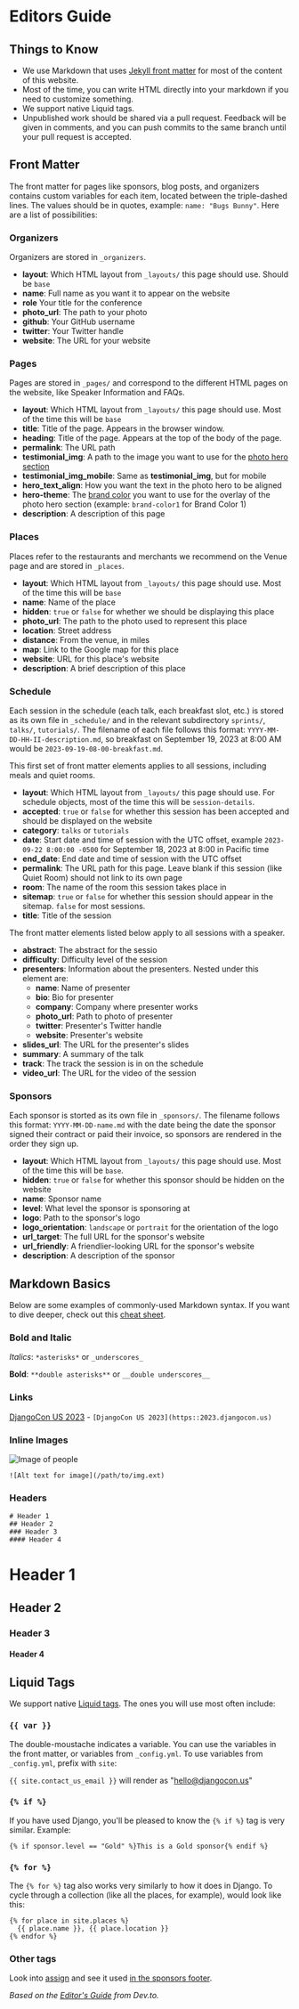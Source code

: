 # Editors Guide

## Things to Know

- We use Markdown that uses [Jekyll front matter](https://jekyllrb.com/docs/frontmatter/) for most of the content of this website.
- Most of the time, you can write HTML directly into your markdown if you need to customize something.
- We support native Liquid tags.
- Unpublished work should be shared via a pull request. Feedback will be given in comments, and you can push commits to the same branch until your pull request is accepted.

## Front Matter

The front matter for pages like sponsors, blog posts, and organizers contains custom variables for each item, located between the triple-dashed lines. The values should be in quotes, example: `name: "Bugs Bunny"`. Here are a list of possibilities:

### Organizers

Organizers are stored in `_organizers`.

- **layout**: Which HTML layout from `_layouts/` this page should use. Should be `base`
- **name**: Full name as you want it to appear on the website
- **role** Your title for the conference
- **photo_url**: The path to your photo
- **github**: Your GitHub username
- **twitter**: Your Twitter handle
- **website**: The URL for your website

### Pages

Pages are stored in `_pages/` and correspond to the different HTML pages on the website, like Speaker Information and FAQs.

- **layout**: Which HTML layout from `_layouts/` this page should use. Most of the time this will be `base`
- **title**: Title of the page. Appears in the browser window.
- **heading**: Title of the page. Appears at the top of the body of the page.
- **permalink**: The URL path
- **testimonial_img**: A path to the image you want to use for the [photo hero section](https://2023.djangocon.us/styleguide/#photo-hero-section)
- **testimonial_img_mobile**: Same as **testimonial_img**, but for mobile
- **hero_text_align**: How you want the text in the photo hero to be aligned
- **hero-theme**: The [brand color](https://2023.djangocon.us/styleguide/#color-guide) you want to use for the overlay of the photo hero section (example: `brand-color1` for Brand Color 1)
- **description**: A description of this page

### Places

Places refer to the restaurants and merchants we recommend on the Venue page and are stored in `_places`.

- **layout**: Which HTML layout from `_layouts/` this page should use. Most of the time this will be `base`
- **name**: Name of the place
- **hidden**: `true` or `false` for whether we should be displaying this place
- **photo_url**: The path to the photo used to represent this place
- **location**: Street address
- **distance**: From the venue, in miles
- **map**: Link to the Google map for this place
- **website**: URL for this place's website
- **description**: A brief description of this place

### Schedule

Each session in the schedule (each talk, each breakfast slot, etc.) is stored as its own file in `_schedule/` and in the relevant subdirectory `sprints/`, `talks/`, `tutorials/`. The filename of each file follows this format: `YYYY-MM-DD-HH-II-description.md`, so breakfast on September 19, 2023 at 8:00 AM would be `2023-09-19-08-00-breakfast.md`.

This first set of front matter elements applies to all sessions, including meals and quiet rooms.

- **layout**: Which HTML layout from `_layouts/` this page should use. For schedule objects, most of the time this will be `session-details`.
- **accepted**: `true` or `false` for whether this session has been accepted and should be displayed on the website
- **category**: `talks` or `tutorials`
- **date**: Start date and time of session with the UTC offset, example `2023-09-22 8:00:00 -0500` for September 18, 2023 at 8:00 in Pacific time
- **end_date**: End date and time of session with the UTC offset
- **permalink**: The URL path for this page. Leave blank if this session (like Quiet Room) should not link to its own page
- **room**: The name of the room this session takes place in
- **sitemap**: `true` or `false` for whether this session should appear in the sitemap. `false` for most sessions.
- **title**: Title of the session

The front matter elements listed below apply to all sessions with a speaker.

- **abstract**: The abstract for the sessio
- **difficulty**: Difficulty level of the session
- **presenters**: Information about the presenters. Nested under this element are:
    - **name**: Name of presenter
    - **bio**: Bio for presenter
    - **company**: Company where presenter works
    - **photo_url**: Path to photo of presenter
    - **twitter**: Presenter's Twitter handle
    - **website**: Presenter's website
- **slides_url**: The URL for the presenter's slides
- **summary**: A summary of the talk
- **track**: The track the session is in on the schedule
- **video_url**: The URL for the video of the session

### Sponsors

Each sponsor is storted as its own file in `_sponsors/`. The filename follows this format: `YYYY-MM-DD-name.md` with the date being the date the sponsor signed their contract or paid their invoice, so sponsors are rendered in the order they sign up.

- **layout**: Which HTML layout from `_layouts/` this page should use. Most of the time this will be `base`.
- **hidden**: `true` or `false` for whether this sponsor should be hidden on the website
- **name**: Sponsor name
- **level**: What level the sponsor is sponsoring at
- **logo**: Path to the sponsor's logo
- **logo_orientation**: `landscape` or `portrait` for the orientation of the logo
- **url_target**: The full URL for the sponsor's website
- **url_friendly**: A friendlier-looking URL for the sponsor's website
- **description**: A description of the sponsor

## Markdown Basics

Below are some examples of commonly-used Markdown syntax. If you want to dive deeper, check out this [cheat sheet](https://github.com/adam-p/markdown-here/wiki/Markdown-Here-Cheatsheet).

### Bold and Italic

*Italics*: `*asterisks*` or `_underscores_`

**Bold**: `**double asterisks**` or `__double underscores__`

### Links

[DjangoCon US 2023](https::2023.djangocon.us) - `[DjangoCon US 2023](https::2023.djangocon.us)`

### Inline Images

![Image of people](/static/img/landing-page/people.jpg)

`![Alt text for image](/path/to/img.ext)`

### Headers

```
# Header 1
## Header 2
### Header 3
#### Header 4
```

# Header 1
## Header 2
### Header 3
#### Header 4

## Liquid Tags

We support native [Liquid tags](https://shopify.github.io/liquid/). The ones you will use most often include:

### `{{ var }}`

The double-moustache indicates a variable. You can use the variables in the front matter, or variables from `_config.yml`. To use variables from `_config.yml`, prefix with `site`:

`{{ site.contact_us_email }}` will render as "hello@djangocon.us"

### `{% if %}`

If you have used Django, you'll be pleased to know the `{% if %}` tag is very similar. Example:

```
{% if sponsor.level == "Gold" %}This is a Gold sponsor{% endif %}
```

### `{% for %}`

The `{% for %}` tag also works very similarly to how it does in Django. To cycle through a collection (like all the places, for example), would look like this:

```
{% for place in site.places %}
  {{ place.name }}, {{ place.location }}
{% endfor %}
```

### Other tags

Look into [assign](https://shopify.github.io/liquid/tags/variable/) and see it used [in the sponsors footer](https://github.com/djangocon/2023.djangocon.us/blob/main/_includes/sponsor-footer.html#L3).

_Based on the [Editor's Guide](https://dev.to/p/editor_guide) from Dev.to._
